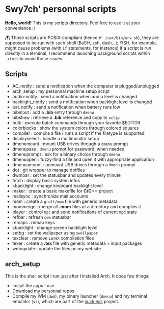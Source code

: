 # Swy7ch' personnal scripts

**Hello, world!** This is my scripts directory. Feel free to use it at your convenience :)

**/!\\** Those scripts are POSIX-compliant (hence `#! /usr/bin/env sh`), they are supposed to be run with such shell (BaSH, zsh, dash...); FISH, for example, might cause problems (with `if` statements, for instance) if a script is run directly in a terminal; I recommend launching background scripts within `.xinit` to avoid those issues

## Scripts

- AC_notify : send a notification when the computer is plugged/unplugged
- arch_setup : my personnal machine setup script
- audio-notify : send a notification when audio level is changed
- backlight_notify : send a notification when backlight level is changed
- bat_notify : send a notification when battery runs low
- bibinput : add a **.bib** entry through `dmenu`
- bibshow : retrieve a **.bib** reference and copy to `xclip`
- bulk : execute batch commands through your favorite $EDITOR
- colorblocks : show the system colors through colored squares
- compiler : compile a file / runs a script if the filetype is supported
- displayselect : handle a multimonitor setup
- dmenumount : mount USB drives through a `dmenu` prompt
- dmenupass : `dmenu` prompt for password, when needed
- dmenuprompt : ask for a binary choice through `dmenu`
- dmenuopen : fuzzy-find a file and open it with appropriate application
- dmenuumount : unmount USB drives through a `dmenu` prompt
- dot : git wrapper to manage dotfiles
- dwmbar : set the statusbar and updates every minute
- fetch : display basic system infos
- kbacklight : change keyboard backlight level
- maker : create a basic makefile for **C/C++** project
- mailsync : synchronize mail accounts
- mom : create a `groff/mom` file with generic metadata
- mommerge : merge all **.mom** files of a directory and compiles it
- player : control `mpc` and send notifications of current `mpd` state
- refbar : refresh `dwm` statusbar
- remaps : remap keys
- sbacklight : change screen backlight level
- setbg : set the wallpaper using `xwallpaper`
- texclear : remove `LaTeX` compilation files
- texer : create a **.tex** file with generic metadata + input packages
- webupdate : update the files on my website

## arch_setup

This is the shell script I run just after I installed Arch. It does few things:

- Install the apps I use
- Download my personnal repos
- Compile my WM (`dwm`), my binary launcher (`dmenu`) and my terminal emulator (`st`), which are part of the [suckless](https://suckless.org/) project.

